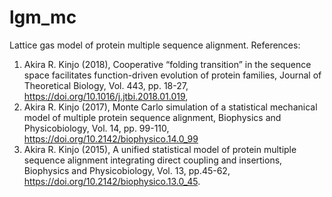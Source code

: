 # lgm_mc
Lattice gas model of protein multiple sequence alignment.
References:
1. Akira R. Kinjo (2018), Cooperative “folding transition” in the sequence space facilitates function-driven evolution of protein families, Journal of Theoretical Biology, Vol. 443, pp. 18-27, https://doi.org/10.1016/j.jtbi.2018.01.019,
2. Akira R. Kinjo (2017), Monte Carlo simulation of a statistical mechanical model of multiple protein sequence alignment, Biophysics and Physicobiology, Vol. 14, pp. 99-110, https://doi.org/10.2142/biophysico.14.0_99
2. Akira R. Kinjo (2015), A unified statistical model of protein multiple sequence alignment integrating direct coupling and insertions, Biophysics and Physicobiology, Vol. 13, pp.45-62, https://doi.org/10.2142/biophysico.13.0_45.
